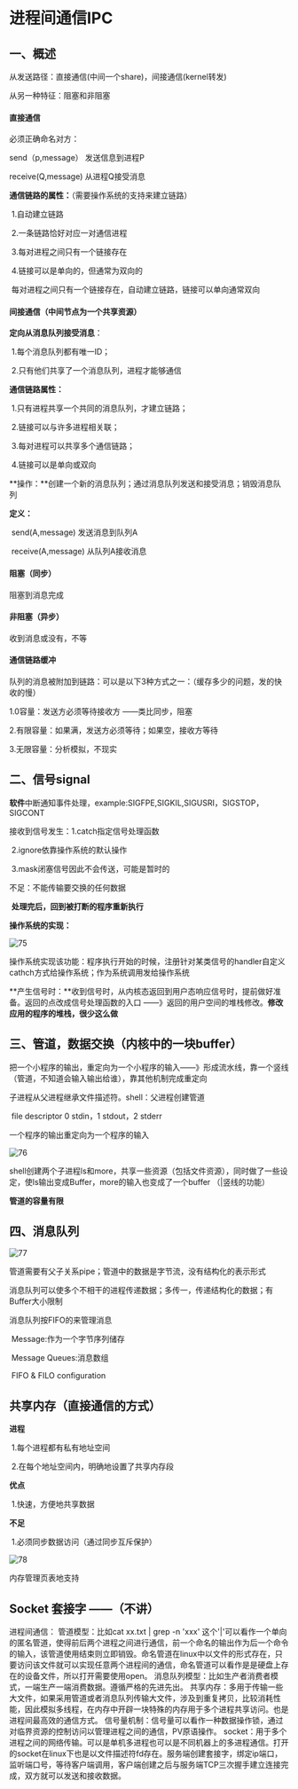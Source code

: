 # 进程间通信IPC

## 一、概述

从发送路径：直接通信(中间一个share)，间接通信(kernel转发)

从另一种特征：阻塞和非阻塞

#### 直接通信

   必须正确命名对方：

send（p,message）   发送信息到进程P

receive(Q,message)	从进程Q接受消息

  **通信链路的属性：**（需要操作系统的支持来建立链路）

​		1.自动建立链路

​		2.一条链路恰好对应一对通信进程

​		3.每对进程之间只有一个链接存在	

​		4.链接可以是单向的，但通常为双向的

​		每对进程之间只有一个链接存在，自动建立链路，链接可以单向通常双向

#### 间接通信（中间节点为一个共享资源）

**定向从消息队列接受消息**：

​		1.每个消息队列都有唯一ID；

​		2.只有他们共享了一个消息队列，进程才能够通信

**通信链路属性：**

​		1.只有进程共享一个共同的消息队列，才建立链路；

​		2.链接可以与许多进程相关联；

​		3.每对进程可以共享多个通信链路；

​		4.链接可以是单向或双向

**操作：**创建一个新的消息队列；通过消息队列发送和接受消息；销毁消息队列

**定义：**

​		send(A,message)  	 发送消息到队列A

​		receive(A,message)		从队列A接收消息



#### 阻塞（同步）

阻塞到消息完成

#### 非阻塞（异步）

收到消息或没有，不等



#### 通信链路缓冲

队列的消息被附加到链路：可以是以下3种方式之一：（缓存多少的问题，发的快收的慢）

1.0容量：发送方必须等待接收方    ——类比同步，阻塞

2.有限容量：如果满，发送方必须等待；如果空，接收方等待

3.无限容量：分析模拟，不现实



## 二、信号signal

**软件**中断通知事件处理，example:SIGFPE,SIGKIL,SIGUSRI，SIGSTOP，SIGCONT

接收到信号发生：1.catch指定信号处理函数

​							   2.ignore依靠操作系统的默认操作

​	           				3.mask闭塞信号因此不会传送，可能是暂时的

不足：不能传输要交换的任何数据

​	 	**处理完后，回到被打断的程序重新执行**



**操作系统的实现：**

![75](图2/75.png)

操作系统实现该功能：程序执行开始的时候，注册针对某类信号的handler自定义cathch方式给操作系统；作为系统调用发给操作系统

**产生信号时：**收到信号时，从内核态返回到用户态响应信号时，提前做好准备。返回的点改成信号处理函数的入口 ——》返回的用户空间的堆栈修改。**修改应用的程序的堆栈，很少这么做**



## 三、管道，数据交换（内核中的一块buffer）

把一个小程序的输出，重定向为一个小程序的输入——》形成流水线，靠一个竖线（管道，不知道会输入输出给谁），靠其他机制完成重定向

子进程从父进程继承文件描述符。shell：父进程创建管道

​		file descriptor 0 stdin，1 stdout，2 stderr

一个程序的输出重定向为一个程序的输入

![76](图2/76.png)

shell创建两个子进程ls和more，共享一些资源（包括文件资源），同时做了一些设定，使ls输出变成Buffer，more的输入也变成了一个buffer   （|竖线的功能）

**管道的容量有限**

## 四、消息队列

![77](图2/77.png)

管道需要有父子关系pipe；管道中的数据是字节流，没有结构化的表示形式

消息队列可以使多个不相干的进程传递数据；多传一，传递结构化的数据；有Buffer大小限制

消息队列按FIFO的来管理消息

​    Message:作为一个字节序列储存

​    Message Queues:消息数组

​	FIFO & FILO configuration



## 共享内存（直接通信的方式）

**进程**

​		1.每个进程都有私有地址空间

​		2.在每个地址空间内，明确地设置了共享内存段

**优点**

​		1.快速，方便地共享数据

**不足**

​		1.必须同步数据访问（通过同步互斥保护）

![78](图2/78.png)

内存管理页表地支持





## Socket 套接字    ——（不讲）





进程间通信：
管道模型：比如cat xx.txt | grep -n 'xxx' 这个'|'可以看作一个单向的匿名管道，使得前后两个进程之间进行通信，前一个命名的输出作为后一个命令的输入，该管道使用结束则立即销毁。命名管道在linux中以文件的形式存在，只要访问该文件就可以实现任意两个进程间的通信，命名管道可以看作是是硬盘上存在的设备文件，所以打开需要使用open。
消息队列模型：比如生产者消费者模式，一端生产一端消费数据。遵循严格的先进先出。
共享内存：多用于传输一些大文件，如果采用管道或者消息队列传输大文件，涉及到重复拷贝，比较消耗性能，因此模拟多线程，在内存中开辟一块特殊的内存用于多个进程共享访问。也是进程间最高效的通信方式。
信号量机制：信号量可以看作一种数据操作锁，通过对临界资源的控制访问以管理进程之间的通信，PV原语操作。
socket：用于多个进程之间的网络传输。可以是单机多进程也可以是不同机器上的多进程通信。打开的socket在linux下也是以文件描述符fd存在。服务端创建套接字，绑定ip端口，监听端口号，等待客户端调用，客户端创建之后与服务端TCP三次握手建立连接完成，双方就可以发送和接收数据。